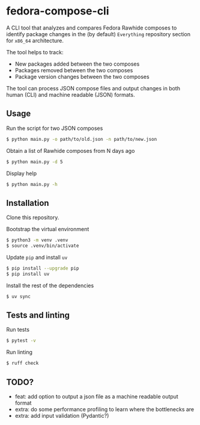 # fedora-compose-cli

A CLI tool that analyzes and compares Fedora Rawhide composes to identify package changes in the (by default) `Everything` repository section for `x86_64` architecture.

The tool helps to track:

- New packages added between the two composes
- Packages removed between the two composes
- Package version changes between the two composes

The tool can process JSON compose files and output changes in both human (CLI) and machine readable (JSON) formats.

## Usage

Run the script for two JSON composes

```bash
$ python main.py -o path/to/old.json -n path/to/new.json
```

Obtain a list of Rawhide composes from N days ago
```bash
$ python main.py -d 5
```

Display help

```bash
$ python main.py -h
```

## Installation

Clone this repository.

Bootstrap the virtual environment
```bash
$ python3 -m venv .venv
$ source .venv/bin/activate
```

Update `pip` and install `uv`
```bash
$ pip install --upgrade pip
$ pip install uv
```

Install the rest of the dependencies
```bash
$ uv sync
```

## Tests and linting

Run tests
```bash
$ pytest -v
```

Run linting
```bash
$ ruff check
```

## TODO?

- feat: add option to output a json file as a machine readable output format
- extra: do some performance profiling to learn where the bottlenecks are
- extra: add input validation (Pydantic?)
